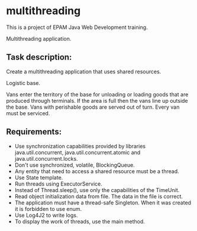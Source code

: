 # multithreading

This is a project of EPAM Java Web Development training.

Multithreading application.

## Task description:

Create a multithreading application that uses shared resources.

Logistic base.

Vans enter the territory of the base for unloading or loading goods that are produced through terminals. If the area is
full then the vans line up outside the base. Vans with perishable goods are served out of turn. Every van must be
serviced.

## Requirements:

- Use synchronization capabilities provided by libraries java.util.concurrent, java.util.concurrent.atomic and
  java.util.concurrent.locks.
- Don't use synchronized, volatile, BlockingQueue.
- Any entity that need to access a shared resource must be a thread.
- Use State template.
- Run threads using ExecutorService.
- Instead of Thread.sleep(), use only the capabilities of the TimeUnit.
- Read object initialization data from file. The data in the file is correct.
- The application must have a thread-safe Singleton. When it was created it is forbidden to use enum.
- Use Log4J2 to write logs.
- To display the work of threads, use the main method.